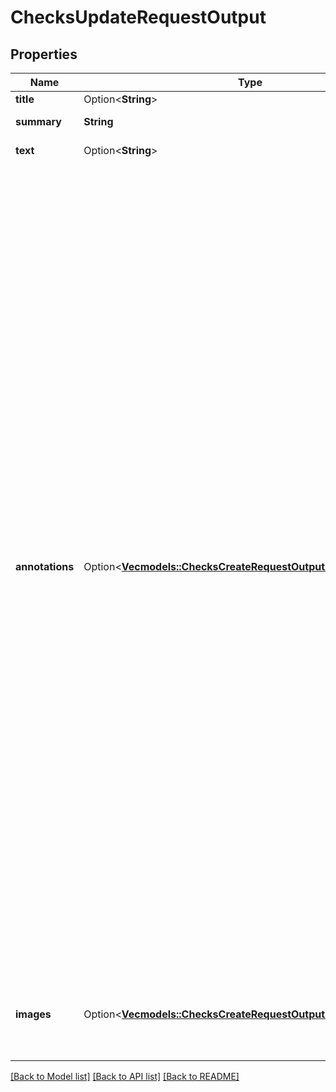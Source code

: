# ChecksUpdateRequestOutput

## Properties

Name | Type | Description | Notes
------------ | ------------- | ------------- | -------------
**title** | Option<**String**> | **Required**. | [optional]
**summary** | **String** | Can contain Markdown. | 
**text** | Option<**String**> | Can contain Markdown. | [optional]
**annotations** | Option<[**Vec<models::ChecksCreateRequestOutputAnnotationsInner>**](checks_create_request_output_annotations_inner.md)> | Adds information from your analysis to specific lines of code. Annotations are visible in GitHub's pull request UI. Annotations are visible in GitHub's pull request UI. The Checks API limits the number of annotations to a maximum of 50 per API request. To create more than 50 annotations, you have to make multiple requests to the [Update a check run](https://docs.github.com/rest/checks/runs#update-a-check-run) endpoint. Each time you update the check run, annotations are appended to the list of annotations that already exist for the check run. GitHub Actions are limited to 10 warning annotations and 10 error annotations per step. For details about annotations in the UI, see \"[About status checks](https://docs.github.com/articles/about-status-checks#checks)\". | [optional]
**images** | Option<[**Vec<models::ChecksCreateRequestOutputImagesInner>**](checks_create_request_output_images_inner.md)> | Adds images to the output displayed in the GitHub pull request UI. | [optional]

[[Back to Model list]](../README.md#documentation-for-models) [[Back to API list]](../README.md#documentation-for-api-endpoints) [[Back to README]](../README.md)


